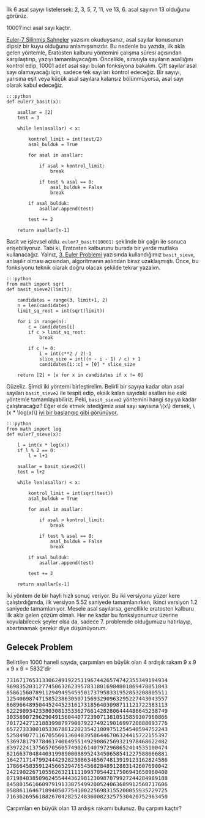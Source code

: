 <!--
.. date: 2018/08/07 21:40:00
.. slug: euler-7
.. title: (Euler 7) 10001. Asal Sayı
.. description: Belli Bir Sıradaki Asal Sayıyı Bulacağız
.. tags: mathjax
-->


İlk 6 asal sayıyı listelersek:  2, 3, 5, 7, 11, ve 13, 6. asal sayının 13
olduğunu görürüz.

10001'inci asal sayı kaçtır. <!-- TEASER_END -->

[Euler-7 Silinmiş Sahneler](/euler/euler-7-silinmis-sahneler.html) yazısını okuduysanız, asal
sayılar konusunun dipsiz bir kuyu olduğunu anlamışsınızdır. Bu nedenle bu yazıda, ilk akla gelen
yöntemle, Eratosten kalburu yöntemini çalışma süresi açısından karşılaştırıp, yazıyı tamamlayacağım.
Öncelikle, sırasıyla sayıların asallığını kontrol edip, 10001 adet asal sayı bulan fonksiyona bakalım.
Çift sayılar asal sayı olamayacağı için, sadece tek sayıları kontrol edeceğiz. Bir sayıyı, yarısına eşit
veya küçük asal sayılara kalansız bölünmüyorsa, asal sayı olarak kabul edeceğiz. 

    :::python
    def euler7_basit(x):
        
        asallar = [2]
        test = 3
        
        while len(asallar) < x:
            
            kontrol_limit = int(test/2)
            asal_bulduk = True
            
            for asal in asallar:
                
                if asal > kontrol_limit:
                    break
                    
                if test % asal == 0:
                    asal_bulduk = False
                    break
                    
            if asal_bulduk:
                asallar.append(test)
                
            test += 2
        
        return asallar[x-1]
    
Basit ve işlevsel oldu. `euler7_basit(10001)` şeklinde bir çağrı ile sonuca erişebiliyoruz. Tabi ki, Eratosten kalburunu
burada bir yerde mutlaka kullanacağız. Yalnız, [3. Euler Problemi](/euler/euler-3.html) yazısında
kullandığımız `basit_sieve`, anlaşılır olması açısından, algoritmanın aslından biraz uzaklaşmıştı. Önce, bu fonksiyonu teknik
olarak doğru olacak şekilde tekrar yazalım.

    :::python
    from math import sqrt
    def basit_sieve2(limit):
        
        candidates = range(3, limit+1, 2)
        n = len(candidates)
        limit_sq_root = int(sqrt(limit))
        
        for i in range(n):
            c = candidates[i]
            if c > limit_sq_root:
                break
                
            if c != 0:
                i = int(c**2 / 2)-1
                slice_size = int((n - i - 1) / c) + 1
                candidates[i::c] = [0] * slice_size
                
        return [2] + [x for x in candidates if x != 0]
        
Güzeliz. Şimdi iki yöntemi birleştirelim. Belirli bir sayıya kadar olan asal sayıları `basit_sieve2` ile tespit edip, eksik
kalan sayıdaki asalları ise eski yöntemle tamamlayabiliriz. Peki, `basit_sieve2` yöntemini hangi sayıya kadar çalıştıracağız?
Eğer elde etmek istediğimiz asal sayı sayısına \\(x\\) dersek, \\(x * \log(x)\\) [iyi bir başlangıç gibi görünüyor.](https://math.stackexchange.com/a/2874304/65342)

    :::python
    from math import log
    def euler7_sieve(x):
        
        l = int(x * log(x))
        if l % 2 == 0:
            l = l+1
        
        asallar = basit_sieve2(l)
        test = l+2
        
        while len(asallar) < x:
            
            kontrol_limit = int(sqrt(test))
            asal_bulduk = True
            
            for asal in asallar:
                
                if asal > kontrol_limit:
                    break
                    
                if test % asal == 0:
                    asal_bulduk = False
                    break
                    
            if asal_bulduk:
                asallar.append(test)
                
            test += 2
        
        return asallar[x-1]
        
        
İki yöntem de bir hayli hızlı sonuç veriyor. Bu iki versiyonu yüzer kere çalıştırdığımda, ilk versiyon 5.52 saniyede tamamlanırken, ikinci
versiyon 1.2 saniyede tamamlanıyor. Mesele asal sayılarsa, genellikle eratosten kalburu ilk akla gelen çözüm olmalı. Her ne kadar
bu fonksiyonumuz üzerine koyulabilecek şeyler olsa da, sadece 7. problemde olduğumuzu hatırlayıp, abartmamak gerekir diye düşünüyorum.

## Gelecek Problem

Belirtilen 1000 haneli sayıda, çarpımları en büyük olan 4 ardışık rakam 9 x 9 x 9 x 9 = 5832'dir

<pre>
73167176531330624919225119674426574742355349194934
96983520312774506326239578318016984801869478851843
85861560789112949495459501737958331952853208805511
12540698747158523863050715693290963295227443043557
66896648950445244523161731856403098711121722383113
62229893423380308135336276614282806444486645238749
30358907296290491560440772390713810515859307960866
70172427121883998797908792274921901699720888093776
65727333001053367881220235421809751254540594752243
52584907711670556013604839586446706324415722155397
53697817977846174064955149290862569321978468622482
83972241375657056057490261407972968652414535100474
82166370484403199890008895243450658541227588666881
16427171479924442928230863465674813919123162824586
17866458359124566529476545682848912883142607690042
24219022671055626321111109370544217506941658960408
07198403850962455444362981230987879927244284909188
84580156166097919133875499200524063689912560717606
05886116467109405077541002256983155200055935729725
71636269561882670428252483600823257530420752963450
</pre>

Çarpımları en büyük olan 13 ardışık rakamı bulunuz. Bu çarpım kaçtır?